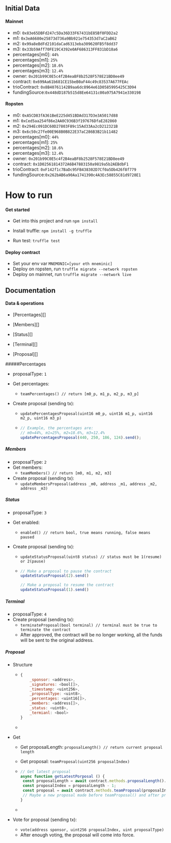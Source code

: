 ## Initial Data

#### Mainnet

- m0: `0x83e65DBFd247c5Da36D33F67431bE85Bf0FDD2a2`
- m1: `0x3eA6680e25873d736a9Bb921e754353d7aC2aB62`
- m2: `0x99a8eBdFd2101daCad6313eba309620FB5f8dd37`
- m3: `0x33b59Aff70FE19C4392e0AF686313FF831bD18a6`
- percentages[m0]: `44%`
- percentages[m1]: `25%`
- percentages[m2]: `18.6%`
- percentages[m3]: `12.4%`
- owner: `0x201b99C0E5c4f2B4eaBF8b2528F578E21BD8ee49`
- contract: `0x699Aa61b681CE15beB0aF44c49c83537A677FEAc`
- trioContract: `0x8B40761142B9aa6dc8964e61D0585995425C3D94`
- fundingSource:`0x448dD187b515d8Ee64131c00a975A7941e330198`

#### Ropsten

- m0: `0xA5CD83fA361BeE225d451BDAd317D3e3A5017d88`
- m1: `0xCed5aa254f86e2AA0C936B3f197676DfaE282860`
- m2: `0x294Ec091DC60D27803F89c15Ad33Aa2cD212321B`
- m3: `0x6c50c27fe00E968B0B822E37aC286B3B21b11482`
- percentages[m0]: `44%`
- percentages[m1]: `25%`
- percentages[m2]: `18.6%`
- percentages[m3]: `12.4%`
- owner: `0x201b99C0E5c4f2B4eaBF8b2528F578E21BD8ee49`
- contract: `0x1D02561814372A6B47883150a9819a5b2AEBdbF1`
- trioContract: `0xF142f1c7BaDc95FB438302D7Cf0a5Db426f8f779`
- fundingSource:`0x262bAB6a90Aa1741390c4A3Ec58855C81d9728E1`

# How to run

#### Get started

- Get into this project and run `npm install`

- Install truffle: `npm install -g truffle`

- Run test: `truffle test`

#### Deploy contract

- Set your env var `MNEMONIC=[your eth mneminic] `
- Deploy on ropsten, run `truffle migrate --network ropsten`
- Deploy on mainnet, run `truffle migrate --network live`



## Documentation

#### Data & operations

- [Percentages][]

- [Members][]

- [Status][]

- [Terminal][]

- [Proposal][]

  

#####Percentages

- proposalType: `1`

- Get percentages:

  - `teamPercentages() // return [m0_p, m1_p, m2_p, m3_p] `

- Create proposal (sending tx):

  - `updatePercentagesProposal(uint16 m0_p, uint16 m1_p, uint16 m2_p, uint16 m3_p)`

  - ```javascript
    // Example, the percentages are:
    // m0=44%, m1=25%, m2=18.6%, m3=12.4%
    updatePercentagesProposal(440, 250, 186, 124).send();
    ```

##### Members

- proposalType: `2`
- Get members:
  - `teamMembers() // return [m0, m1, m2, m3] `
- Create proposal (sending tx):
  - `updateMembersProposal(address _m0, address _m1, address _m2, address _m3)`



##### Status

- proposalType: `3`

- Get enabled:

  - `enabled() // return bool, true means running, false means paused`

- Create proposal (sending tx):

  - `updateStatusProposal(uint8 status) // status must be 1(resume) or 2(pause)`

  - ```javascript
    // Make a proposal to pause the contract
    updateStatusProposal(2).send()
    
    // Make a proposal to resume the contract
    updateStatusProposal(1).send()
    ```

##### Terminal

- proposalType: `4`
- Create proposal (sending tx):
  - `terminateProposal(bool terminal) // terminal must be true to terminate the contract`
  - After approved, the contract will be no longer working, all the funds will be sent to the original address.

##### Proposal

- Structure

  - ```javascript
    {
    	_sponsor: <address>,
        _signatures: <bool[]>,
        _timestamp: <uint256>,
        _proposalType: <uint8>,
        _percentages: <uint16[]>,
        _members: <address[]>,
        _status: <uint8>,
        _termianl: <bool>
    }
    ```

  - 

- Get

  - Get proposalLength: `proposalLength() // return current proposal length`
  - Get proposal: `teamProposal(uint256 proposalIndex)`

  - ```Javascript
    // Get latest proposal
    async function getLatestPorposal () {
     const proposalLength = await contract.methods.proposalLength().call();
     const proposalIndex = proposalLength - 1;
     const proposal = await contract.methods.teamProposal(proposalIndex).call();
     // Maybe a new proposal made before teamProposal() and after proposalLength(), so you should check this proposal carefully.
    }
    
    ```

  - 

- Vote for proposal (sending tx):

  - `vote(address sponsor, uint256 proposalIndex, uint proposalType) `
  - After enough voting, the proposal will come into force.

